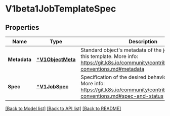 # V1beta1JobTemplateSpec

## Properties
Name | Type | Description | Notes
------------ | ------------- | ------------- | -------------
**Metadata** | [***V1ObjectMeta**](v1.ObjectMeta.md) | Standard object&#39;s metadata of the jobs created from this template. More info: https://git.k8s.io/community/contributors/devel/api-conventions.md#metadata | [optional] [default to null]
**Spec** | [***V1JobSpec**](v1.JobSpec.md) | Specification of the desired behavior of the job. More info: https://git.k8s.io/community/contributors/devel/api-conventions.md#spec-and-status | [optional] [default to null]

[[Back to Model list]](../README.md#documentation-for-models) [[Back to API list]](../README.md#documentation-for-api-endpoints) [[Back to README]](../README.md)


